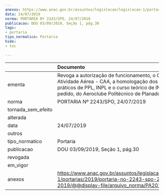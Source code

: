 ```yaml
---
anexos: https://www.anac.gov.br/assuntos/legislacao/legislacao-1/portarias/2019/portaria-no-2243-spo-24-07-2019/@@display-file/arquivo_norma/PA2019-2243.pdf
data: 24/07/2019
norma: PORTARIA Nº 2243/SPO, 24/07/2019
publicacao: DOU 03/09/2019, Seção 1, pág.30
tags:
- portaria
tipo_normatico: Portaria
hide: 
- toc 
 
---
```


|                    | Documento                                                                                                                                                                                                  |
|:-------------------|:-----------------------------------------------------------------------------------------------------------------------------------------------------------------------------------------------------------|
| ementa             | Revoga a autorização de funcionamento, o Certificado de Atividade Aérea - CAA, a homologação dos cursos práticos de PPL, INPL e o curso teórico de INPL, a pedido, do Aeroclube Politécnico de Planadores. |
| norma              | PORTARIA Nº 2243/SPO, 24/07/2019                                                                                                                                                                           |
| tornada_sem_efeito |                                                                                                                                                                                                            |
| alterada           |                                                                                                                                                                                                            |
| data               | 24/07/2019                                                                                                                                                                                                 |
| outros             |                                                                                                                                                                                                            |
| tipo_normatico     | Portaria                                                                                                                                                                                                   |
| publicacao         | DOU 03/09/2019, Seção 1, pág.30                                                                                                                                                                            |
| revogada           |                                                                                                                                                                                                            |
| em_vigor           |                                                                                                                                                                                                            |
| anexos             | https://www.anac.gov.br/assuntos/legislacao/legislacao-1/portarias/2019/portaria-no-2243-spo-24-07-2019/@@display-file/arquivo_norma/PA2019-2243.pdf                                                       |